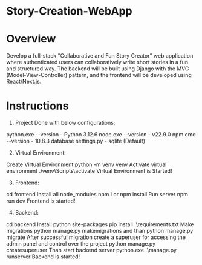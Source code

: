 # Story-Creation-WebApp

# Overview
Develop a full-stack "Collaborative and Fun Story Creator" web application where
authenticated users can collaboratively write short stories in a fun and structured way. The
backend will be built using Django with the MVC (Model-View-Controller) pattern, and the
frontend will be developed using React/Next.js.

# Instructions

1. Project Done with below configurations:

python.exe --version - Python 3.12.6
node.exe --version - v22.9.0
npm.cmd --version - 10.8.3
database settings.py - sqlite (Default)

2. Virtual Environment:

Create Virtual Environment
python -m venv venv
Activate virtual environment .\venv\Scripts\activate
Virtual Environment is Started!

3. Frontend:

cd frontend
Install all node_modules npm i or npm install
Run server npm run dev
Frontend is started!

4. Backend:

cd backend
Install python site-packages pip install .\requirements.txt
Make migrations python manage.py makemigrations and than python manage.py migrate
After successful migration create a superuser for accessing the admin panel and control over the project python manage.py createsuperuser
Than start backend server python.exe .\manage.py runserver
Backend is started!
